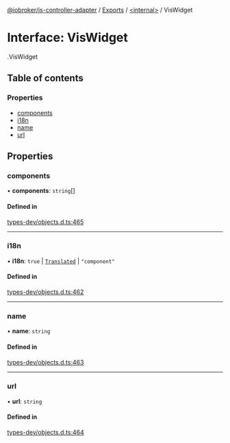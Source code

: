 [@iobroker/js-controller-adapter](../README.md) / [Exports](../modules.md) / [<internal\>](../modules/internal_.md) / VisWidget

# Interface: VisWidget

[<internal>](../modules/internal_.md).VisWidget

## Table of contents

### Properties

- [components](internal_.VisWidget.md#components)
- [i18n](internal_.VisWidget.md#i18n)
- [name](internal_.VisWidget.md#name)
- [url](internal_.VisWidget.md#url)

## Properties

### components

• **components**: `string`[]

#### Defined in

[types-dev/objects.d.ts:465](https://github.com/ioBroker/ioBroker.js-controller/blob/1cfd77e8/packages/types-dev/objects.d.ts#L465)

___

### i18n

• **i18n**: ``true`` \| [`Translated`](../modules/internal_.md#translated) \| ``"component"``

#### Defined in

[types-dev/objects.d.ts:462](https://github.com/ioBroker/ioBroker.js-controller/blob/1cfd77e8/packages/types-dev/objects.d.ts#L462)

___

### name

• **name**: `string`

#### Defined in

[types-dev/objects.d.ts:463](https://github.com/ioBroker/ioBroker.js-controller/blob/1cfd77e8/packages/types-dev/objects.d.ts#L463)

___

### url

• **url**: `string`

#### Defined in

[types-dev/objects.d.ts:464](https://github.com/ioBroker/ioBroker.js-controller/blob/1cfd77e8/packages/types-dev/objects.d.ts#L464)
